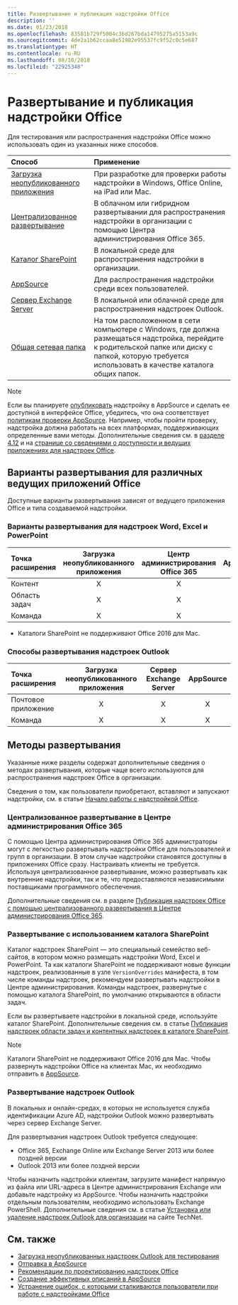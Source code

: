 ```yaml
---
title: Развертывание и публикация надстройки Office
description: ''
ms.date: 01/23/2018
ms.openlocfilehash: 83581b729f5004c36d267bda14795275a5153a9c
ms.sourcegitcommit: 4de2a1b62ccaa8e51982e95537fc9f52c0c5e687
ms.translationtype: HT
ms.contentlocale: ru-RU
ms.lasthandoff: 08/10/2018
ms.locfileid: "22925348"
---
```

# <a name="deploy-and-publish-your-office-add-in"></a>Развертывание и публикация надстройки Office

Для тестирования или распространения надстройки Office можно использовать один из указанных ниже способов.

|**Способ**|**Применение**|
|:---------|:------------|
|[Загрузка неопубликованного приложения](../testing/create-a-network-shared-folder-catalog-for-task-pane-and-content-add-ins.md)|При разработке для проверки работы надстройки в Windows, Office Online, на iPad или Mac.|
|[Централизованное развертывание](centralized-deployment.md)|В облачном или гибридном развертывании для распространения надстройки в организации с помощью Центра администрирования Office 365.|
|[Каталог SharePoint](publish-task-pane-and-content-add-ins-to-an-add-in-catalog.md)|В локальной среде для распространения надстройки в организации.|
|[AppSource](https://docs.microsoft.com/office/dev/store/submit-to-the-office-store)|Для распространения надстройки среди всех пользователей.|
|[Сервер Exchange Server](#outlook-add-in-deployment)|В локальной или облачной среде для распространения надстроек Outlook.|
|[Общая сетевая папка](../testing/create-a-network-shared-folder-catalog-for-task-pane-and-content-add-ins.md)|На том расположенном в сети компьютере с Windows, где должна размещаться надстройка, перейдите к родительской папке или диску с папкой, которую требуется использовать в качестве каталога общих папок.|

> [!NOTE]
> Если вы планируете [опубликовать](../publish/publish.md) надстройку в AppSource и сделать ее доступной в интерфейсе Office, убедитесь, что она соответствует [политикам проверки AppSource](https://docs.microsoft.com/office/dev/store/validation-policies). Например, чтобы пройти проверку, надстройка должна работать на всех платформах, поддерживающих определенные вами методы. Дополнительные сведения см. в [разделе 4.12](https://docs.microsoft.com/office/dev/store/validation-policies#4-apps-and-add-ins-behave-predictably) и на [странице со сведениями о доступности и ведущих приложениях для надстроек Office](../overview/office-add-in-availability.md).

## <a name="deployment-options-by-office-host"></a>Варианты развертывания для различных ведущих приложений Office

Доступные варианты развертывания зависят от ведущего приложения Office и типа создаваемой надстройки.

### <a name="deployment-options-for-word-excel-and-powerpoint-add-ins"></a>Варианты развертывания для надстроек Word, Excel и PowerPoint

| Точка расширения | Загрузка неопубликованного приложения | Центр администрирования Office 365 |AppSource| Каталог SharePoint\*  |
|:----------------|:-----------:|:-----------------------:|:----------:|:--------------------:|
| Контент         | X           | X                       | X          | X                    |
| Область задач       | X           | X                       | X          | X                    |
| Команда           | X           | X                       | X          |                      |

* Каталоги SharePoint не поддерживают Office 2016 для Mac.

### <a name="deployment-options-for-outlook-add-ins"></a>Способы развертывания надстроек Outlook

| Точка расширения | Загрузка неопубликованного приложения | Сервер Exchange Server | AppSource |
|:----------------|:-----------:|:---------------:|:------------:|
| Почтовое приложение        | X           | X               | X            |
| Команда         | X           | X               | X            |

## <a name="deployment-methods"></a>Методы развертывания

Указанные ниже разделы содержат дополнительные сведения о методах развертывания, которые чаще всего используются для распространения надстроек Office в организации.

Сведения о том, как пользователи приобретают, вставляют и запускают надстройки, см. в статье [Начало работы с надстройкой Office](https://support.office.com/en-ie/article/Start-using-your-Office-Add-in-82e665c4-6700-4b56-a3f3-ef5441996862?ui=en-US&rs=en-IE&ad=IE).

### <a name="centralized-deployment-via-the-office-365-admin-center"></a>Централизованное развертывание в Центре администрирования Office 365 

С помощью Центра администрирования Office 365 администраторы могут с легкостью развертывать надстройки Office для пользователей и групп в организации. В этом случае надстройки становятся доступны в приложениях Office сразу. Настраивать клиенты не требуется. Используя централизованное развертывание, можно развертывать как внутренние надстройки, так и те, что предоставляются независимыми поставщиками программного обеспечения.

Дополнительные сведения см. в разделе [Публикация надстроек Office с помощью централизованного развертывания в Центре администрирования Office 365](centralized-deployment.md).

### <a name="sharepoint-catalog-deployment"></a>Развертывание с использованием каталога SharePoint

Каталог надстроек SharePoint — это специальный семейство веб-сайтов, в котором можно размещать надстройки Word, Excel и PowerPoint. Та как каталоги SharePoint не поддерживают новые функции надстроек, реализованные в узле `VersionOverrides` манифеста, в том числе команды надстроек, рекомендуем развертывать надстройки в Центре администрирования. Команды надстроек, развернутые с помощью каталога SharePoint, по умолчанию открываются в области задач.

Если вы развертываете надстройки в локальной среде, используйте каталог SharePoint. Дополнительные сведения см. в статье [Публикация надстроек области задач и контентных надстроек в каталоге SharePoint](publish-task-pane-and-content-add-ins-to-an-add-in-catalog.md).

> [!NOTE]
> Каталоги SharePoint не поддерживают Office 2016 для Mac. Чтобы развернуть надстройки Office на клиентах Mac, их необходимо отправить в [AppSource]. 

### <a name="outlook-add-in-deployment"></a>Развертывание надстроек Outlook

В локальных и онлайн-средах, в которых не используется служба идентификации Azure AD, надстройки Outlook можно развертывать через сервер Exchange Server. 

Для развертывания надстроек Outlook требуется следующее:

- Office 365, Exchange Online или Exchange Server 2013 или более поздней версии
- Outlook 2013 или более поздней версии

Чтобы назначить надстройки клиентам, загрузите манифест напрямую из файла или URL-адреса в Центре администрирования Exchange или добавьте надстройку из AppSource. Чтобы назначить надстройки отдельным пользователям, необходимо использовать Exchange PowerShell. Дополнительные сведения см. в статье [Установка или удаление надстроек Outlook для организации](https://technet.microsoft.com/library/jj943752(v=exchg.150).aspx) на сайте TechNet.

## <a name="see-also"></a>См. также

- [Загрузка неопубликованных надстроек Outlook для тестирования](../testing/create-a-network-shared-folder-catalog-for-task-pane-and-content-add-ins.md)
- [Отправка в AppSource][AppSource]
- [Рекомендации по проектированию надстроек Office](../design/add-in-design.md)
- [Создание эффективных описаний в AppSource](https://docs.microsoft.com/office/dev/store/create-effective-office-store-listings)
- [Устранение ошибок, с которыми сталкиваются пользователи при работе с надстройками Office](../testing/testing-and-troubleshooting.md)

[AppSource]: https://docs.microsoft.com/office/dev/store/submit-to-the-office-store
[Office Add-in host and platform availability]: ../overview/office-add-in-availability
